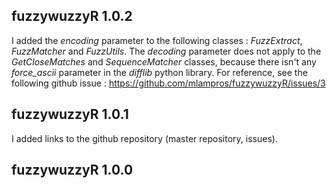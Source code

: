 
## fuzzywuzzyR 1.0.2

I added the *encoding* parameter to the following classes : *FuzzExtract*, *FuzzMatcher* and *FuzzUtils*. The *decoding* parameter does not apply to the *GetCloseMatches* and *SequenceMatcher* classes, because there isn't any *force_ascii* parameter in the *difflib* python library.
For reference, see the following github issue : https://github.com/mlampros/fuzzywuzzyR/issues/3


## fuzzywuzzyR 1.0.1

I added links to the github repository (master repository, issues).


## fuzzywuzzyR 1.0.0




